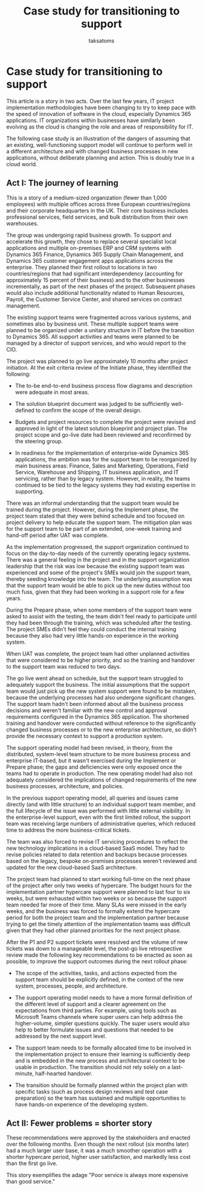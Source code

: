 ﻿---
title: Case study for transitioning to support
description: This article provides a case study for how to transition to support at the end of an implementation of Dynamics 365.
author: taksatoms
ms.author: tsato
ms.date: 04/11/2023
ms.topic: conceptual
---

# Case study for transitioning to support

This article is a story in two acts. Over the last few years, IT project implementation methodologies have been changing to try to keep pace with the speed of innovation of software in the cloud, especially Dynamics 365 applications. IT organizations within businesses have similarly been evolving as the cloud is changing the role and areas of responsibility for IT.

The following case study is an illustration of the dangers of assuming that an existing, well-functioning support model will continue to perform well in a different architecture and with changed business processes in new applications, without deliberate planning and action. This is doubly true in a cloud world.

## Act I: The journey of learning

This is a story of a medium-sized organization (fewer than 1,000 employees) with multiple offices across three European countries/regions and their corporate headquarters in the UK. Their core business includes professional services, field services, and bulk distribution from their own warehouses.

The group was undergoing rapid business growth. To support and accelerate this growth, they chose to replace several specialist local applications and multiple on-premises ERP and CRM systems with Dynamics 365 Finance, Dynamics 365 Supply Chain Management, and Dynamics 365 customer engagement apps applications across the enterprise. They planned their first rollout to locations in two countries/regions that had significant interdependency (accounting for approximately 15 percent of their business) and to the other businesses incrementally, as part of the next phases of the project. Subsequent phases would also include additional functionality related to Human Resources, Payroll, the Customer Service Center, and shared services on contract management.

The existing support teams were fragmented across various systems, and sometimes also by business unit. These multiple support teams were planned to be organized under a unitary structure in IT before the transition to Dynamics 365. All support activities and teams were planned to be managed by a director of support services, and who would report to the CIO.

The project was planned to go live approximately 10 months after project initiation. At the exit criteria review of the Initiate phase, they identified the following:

- The to-be end-to-end business process flow diagrams and description were adequate in most areas.

- The solution blueprint document was judged to be sufficiently well-defined to confirm the scope of the overall design.

- Budgets and project resources to complete the project were revised and approved in light of the latest solution blueprint and project plan. The project scope and go-live date had been reviewed and reconfirmed by the steering group.

- In readiness for the implementation of enterprise-wide Dynamics 365 applications, the ambition was for the support team to be reorganized by main business areas: Finance, Sales and Marketing, Operations, Field Service, Warehouse and Shipping, IT business application, and IT servicing, rather than by legacy system. However, in reality, the teams continued to be tied to the legacy systems they had existing expertise in supporting.

There was an informal understanding that the support team would be trained during the project. However, during the Implement phase, the project team stated that they were behind schedule and too focused on project delivery to help educate the support team. The mitigation plan was for the support team to be part of an extended, one-week training and hand-off period after UAT was complete.

As the implementation progressed, the support organization continued to focus on the day-to-day needs of the currently operating legacy systems. There was a general feeling in the project and in the support organization leadership that the risk was low because the existing support team was experienced and some of the project's SMEs would join the support team, thereby seeding knowledge into the team. The underlying assumption was that the support team would be able to pick up the new duties without too much fuss, given that they had been working in a support role for a few years.

During the Prepare phase, when some members of the support team were asked to assist with the testing, the team didn't feel ready to participate until they had been through the training, which was scheduled after the testing. The project SMEs didn't feel they could conduct the internal training because they also had very little hands-on experience in the working system.

When UAT was complete, the project team had other unplanned activities that were considered to be higher priority, and so the training and handover to the support team was reduced to two days.

The go live went ahead on schedule, but the support team struggled to adequately support the business. The initial assumptions that the support team would just pick up the new system support were found to be mistaken, because the underlying processes had also undergone significant changes. The support team hadn't been informed about all the business process decisions and weren't familiar with the new control and approval requirements configured in the Dynamics 365 application. The shortened training and handover were conducted without reference to the significantly changed business processes or to the new enterprise architecture, so didn't provide the necessary context to support a production system.

The support operating model had been revised, in theory, from the distributed, system-level team structure to be more business process and enterprise IT-based, but it wasn't exercised during the Implement or Prepare phase; the gaps and deficiencies were only exposed once the teams had to operate in production. The new operating model had also not adequately considered the implications of changed requirements of the new business processes, architecture, and policies.

In the previous support operating model, all queries and issues came directly (and with little structure) to an individual support team member, and the full lifecycle of the issue was performed with little external visibility. In the enterprise-level support, even with the first limited rollout, the support team was receiving large numbers of administrative queries, which reduced time to address the more business-critical tickets.

The team was also forced to revise IT servicing procedures to reflect the new technology implications in a cloud-based SaaS model. They had to revise policies related to data retention and backups because processes based on the legacy, bespoke on-premises processes weren't reviewed and updated for the new cloud-based SaaS architecture.

The project team had planned to start working full-time on the next phase of the project after only two weeks of hypercare. The budget hours for the implementation partner hypercare support were planned to last four to six weeks, but were exhausted within two weeks or so because the support team needed far more of their time. Many SLAs were missed in the early weeks, and the business was forced to formally extend the hypercare period for both the project team and the implementation partner because trying to get the timely attention of the implementation teams was difficult given that they had other planned priorities for the next project phase.

After the P1 and P2 support tickets were resolved and the volume of new tickets was down to a manageable level, the post-go live retrospective review made the following key recommendations to be enacted as soon as possible, to improve the support outcomes during the next rollout phase:

- The scope of the activities, tasks, and actions expected from the support team should be explicitly defined, in the context of the new system, processes, people, and architecture.

- The support operating model needs to have a more formal definition of the different level of support and a clearer agreement on the expectations from third parties. For example, using tools such as Microsoft Teams channels where super users can help address the higher-volume, simpler questions quickly. The super users would also help to better formulate issues and questions that needed to be addressed by the next support level.

- The support team needs to be formally allocated time to be involved in the implementation project to ensure their learning is sufficiently deep and is embedded in the new process and architectural context to be usable in production. The transition should not rely solely on a last-minute, half-hearted handover.

- The transition should be formally planned within the project plan with specific tasks (such as process design reviews and test case preparation) so the team has sustained and multiple opportunities to have hands-on experience of the developing system.

## Act II: Fewer problems = shorter story

These recommendations were approved by the stakeholders and enacted over the following months. Even though the next rollout (six months later) had a much larger user base, it was a much smoother operation with a shorter hypercare period, higher user satisfaction, and markedly less cost than the first go live.

This story exemplifies the adage "Poor service is always more expensive than good service."
